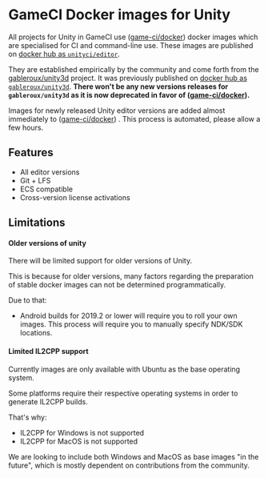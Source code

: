 # GameCI Docker images for Unity

All projects for Unity in GameCI use
([game-ci/docker](https://github.com/game-ci/docker/))
docker images which are specialised for CI and command-line use. These images are published on
[docker hub as `unityci/editor`](https://hub.docker.com/r/unityci/editor/tags?page=1&ordering=last_updated).

They are established empirically by the community and come forth from the
[gableroux/unity3d](https://gitlab.com/gableroux/unity3d/)
project. It was previously published on
[docker hub as `gableroux/unity3d`](https://hub.docker.com/r/gableroux/unity3d/).
**There won't be any new versions releases for `gableroux/unity3d` as it is now deprecated in favor of 
([game-ci/docker](https://github.com/game-ci/docker/)).**

Images for newly released Unity editor versions are added almost immediately to 
([game-ci/docker](https://github.com/game-ci/docker/))
. This process is automated, please allow a few hours.

## Features

- All editor versions
- Git + LFS
- ECS compatible
- Cross-version license activations

## Limitations

#### Older versions of unity

There will be limited support for older versions of Unity.

This is because for older versions, many factors regarding the preparation of stable docker images can not be determined programmatically.

Due to that:

- Android builds for 2019.2 or lower will require you to roll your own images. This process will require you to manually specify NDK/SDK locations.

#### Limited IL2CPP support

Currently images are only available with Ubuntu as the base operating system.

Some platforms require their respective operating systems in order to generate IL2CPP builds.

That's why:

- IL2CPP for Windows is not supported
- IL2CPP for MacOS is not supported

We are looking to include both Windows and MacOS as base images "in the future", which is mostly dependent on contributions from the community.
